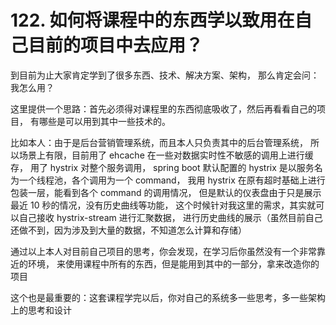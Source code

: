 # 122. 如何将课程中的东西学以致用在自己目前的项目中去应用？

到目前为止大家肯定学到了很多东西、技术、解决方案、架构，
那么肯定会问：我怎么用？

这里提供一个思路：首先必须得对课程里的东西彻底吸收了，然后再看看自己的项目，
有哪些是可以用到其中一些技术的。

比如本人：由于是后台营销管理系统，而且本人只负责其中的后台管理系统，
所以场景上有限，目前用了 ehcache 在一些对数据实时性不敏感的调用上进行缓存，
用了 hystrix 对整个服务调用，
spring boot 默认配置的 hystrix 是以服务名为一个线程池，各个调用为一个 command，
我用 hystrix 在原有超时基础上进行包装一层，能看到各个 command 的调用情况，
但是默认的仪表盘由于只是展示最近 10 秒的情况，没有历史曲线等功能，
这个时候针对我这里的需求，其实就可以自己接收 hystrix-stream 进行汇聚数据，
进行历史曲线的展示（虽然目前自己还做不到，因为涉及到大量的数据，不知道怎么计算和存储）

通过以上本人对目前自己项目的思考，你会发现，在学习后你虽然没有一个非常靠近的环境，
来使用课程中所有的东西，但是能用到其中的一部分，拿来改造你的项目

这个也是最重要的：这套课程学完以后，你对自己的系统多一些思考，多一些架构上的思考和设计
